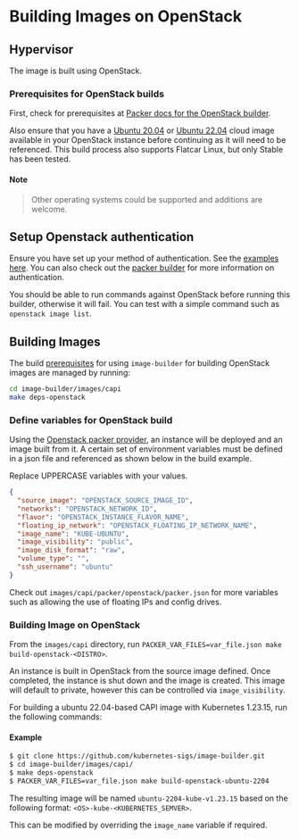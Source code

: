 # Building Images on OpenStack

## Hypervisor

The image is built using OpenStack.

### Prerequisites for OpenStack builds

First, check for prerequisites at [Packer docs for the OpenStack builder](https://developer.hashicorp.com/packer/plugins/builders/openstack).

Also ensure that you have a [Ubuntu 20.04](https://cloud-images.ubuntu.com/focal/current/) or [Ubuntu 22.04](https://cloud-images.ubuntu.com/jammy/current/) cloud image available in your OpenStack instance before continuing as it will need to be referenced.
This build process also supports Flatcar Linux, but only Stable has been tested.

#### Note
> Other operating systems could be supported and additions are welcome.

## Setup Openstack authentication
Ensure you have set up your method of authentication. See the [examples here](https://docs.openstack.org/python-openstackclient/zed/cli/authentication.html).
You can also check out the [packer builder](https://developer.hashicorp.com/packer/plugins/builders/openstack#configuration-reference) for more information on authentication.

You should be able to run commands against OpenStack before running this builder, otherwise it will fail.
You can test with a simple command such as `openstack image list`.

## Building Images

The build [prerequisites](../capi.md#prerequisites) for using `image-builder` for
building OpenStack images are managed by running:

```bash
cd image-builder/images/capi
make deps-openstack
```

### Define variables for OpenStack build

Using the [Openstack packer provider](https://developer.hashicorp.com/packer/plugins/builders/openstack), an instance will be deployed and an image built from it.
A certain set of environment variables must be defined in a json file and referenced as shown below in the build example.

Replace UPPERCASE variables with your values.
```json
{
  "source_image": "OPENSTACK_SOURCE_IMAGE_ID",
  "networks": "OPENSTACK_NETWORK_ID",
  "flavor": "OPENSTACK_INSTANCE_FLAVOR_NAME",
  "floating_ip_network": "OPENSTACK_FLOATING_IP_NETWORK_NAME",
  "image_name": "KUBE-UBUNTU",
  "image_visibility": "public",
  "image_disk_format": "raw",
  "volume_type": "",
  "ssh_username": "ubuntu"
}
```

Check out `images/capi/packer/openstack/packer.json` for more variables such as allowing the use of floating IPs and config drives.

### Building Image on OpenStack

From the `images/capi` directory, run `PACKER_VAR_FILES=var_file.json make build-openstack-<DISTRO>`.

An instance is built in OpenStack from the source image defined. Once completed, the instance is shut down and the image is created.
This image will default to private, however this can be controlled via `image_visibility`.

For building a ubuntu 22.04-based CAPI image with Kubernetes 1.23.15, run the following commands:

#### Example
```bash
$ git clone https://github.com/kubernetes-sigs/image-builder.git
$ cd image-builder/images/capi/
$ make deps-openstack
$ PACKER_VAR_FILES=var_file.json make build-openstack-ubuntu-2204
```

The resulting image will be named `ubuntu-2204-kube-v1.23.15` based on the following format: `<OS>-kube-<KUBERNETES_SEMVER>`.

This can be modified by overriding the `image_name` variable if required.
